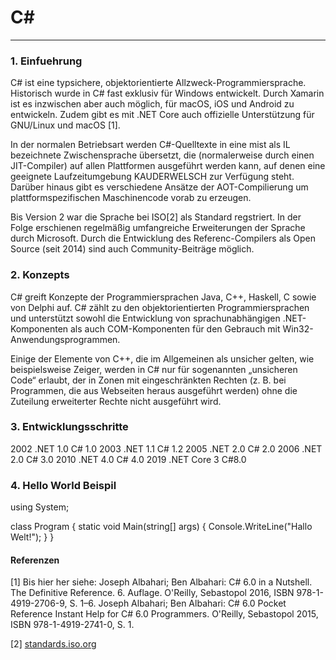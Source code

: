 # C#
-----------------------------------------------------------------

### 1. Einfuehrung 

C# ist eine typsichere, objektorientierte Allzweck-Programmiersprache. Historisch wurde in C# fast exklusiv für Windows entwickelt. Durch Xamarin ist es inzwischen aber auch möglich, für macOS, iOS und Android zu entwickeln. Zudem gibt es mit .NET Core auch offizielle Unterstützung für GNU/Linux und macOS [1].

In der normalen Betriebsart werden C#-Quelltexte in eine mist als IL bezeichnete Zwischensprache übersetzt, die (normalerweise durch einen JIT-Compiler) auf allen Plattformen ausgeführt werden kann, auf denen eine geeignete Laufzeitumgebung KAUDERWELSCH zur Verfügung steht. Darüber hinaus gibt es verschiedene Ansätze der AOT-Compilierung um plattformspezifischen Maschinencode vorab zu erzeugen.

Bis Version 2 war die Sprache bei ISO[2] als Standard regstriert. In der Folge erschienen regelmäßig umfangreiche Erweiterungen der Sprache durch Microsoft. Durch die Entwicklung des Referenc-Compilers als Open Source (seit 2014) sind auch Community-Beiträge möglich. 

### 2. Konzepts 

C# greift Konzepte der Programmiersprachen Java, C++, Haskell, C sowie von Delphi auf. C# zählt zu den objektorientierten Programmiersprachen und unterstützt sowohl die Entwicklung von sprachunabhängigen .NET-Komponenten als auch COM-Komponenten für den Gebrauch mit Win32-Anwendungsprogrammen.

Einige der Elemente von C++, die im Allgemeinen als unsicher gelten, wie beispielsweise Zeiger, werden in C# nur für sogenannten „unsicheren Code“ erlaubt, der in Zonen mit eingeschränkten Rechten (z. B. bei Programmen, die aus Webseiten heraus ausgeführt werden) ohne die Zuteilung erweiterter Rechte nicht ausgeführt wird. 

### 3. Entwicklungsschritte 

2002 	.NET 1.0 	C# 1.0 
2003 	.NET 1.1 	C# 1.2 
2005 	.NET 2.0  C# 2.0
2006 	.NET 2.0  C# 3.0
2010 	.NET 4.0 	C# 4.0 
2019 	.NET Core 3 	C#8.0 

### 4. Hello World Beispil 

using System;

class Program {
    static void Main(string[] args) {
        Console.WriteLine("Hallo Welt!");
    }
}

#### Referenzen 

[1] Bis hier her siehe: Joseph Albahari; Ben Albahari: C# 6.0 in a Nutshell. The Definitive Reference. 6. Auflage. O'Reilly, Sebastopol 2016, ISBN 978-1-4919-2706-9, S. 1–6. Joseph Albahari; Ben Albahari: C# 6.0 Pocket Reference Instant Help for C# 6.0 Programmers. O'Reilly, Sebastopol 2015, ISBN 978-1-4919-2741-0, S. 1.

[2] [standards.iso.org](http://standards.iso.org/ittf/PubliclyAvailableStandards/c042926_ISO_IEC_23270_2006(E).zip/ "http://standards.iso.org/ittf/PubliclyAvailableStandards/c042926_ISO_IEC_23270_2006(E).zip")
